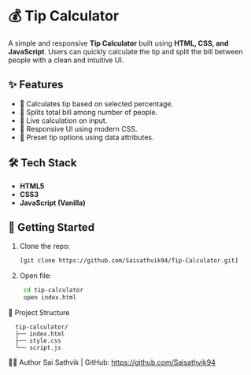 # 💰 Tip Calculator

A simple and responsive **Tip Calculator** built using **HTML, CSS, and JavaScript**. Users can quickly calculate the tip and split the bill between people with a clean and intuitive UI.


## ✨ Features

- 💸 Calculates tip based on selected percentage.
- 👥 Splits total bill among number of people.
- 🧮 Live calculation on input.
- 📱 Responsive UI using modern CSS.
- 🔘 Preset tip options using data attributes.


## 🛠️ Tech Stack

- **HTML5**
- **CSS3**
- **JavaScript (Vanilla)**


## 🚀 Getting Started

1. Clone the repo:

   ```bash
   [git clone https://github.com/Saisathvik94/Tip-Calculator.git]

2. Open file:
   ```bash
    cd tip-calculator
    open index.html
📁 Project Structure
```
  tip-calculator/
  ├── index.html
  ├── style.css
  └── script.js
  ```
🙋‍♂️ Author
  Sai Sathvik | GitHub: https://github.com/Saisathvik94

